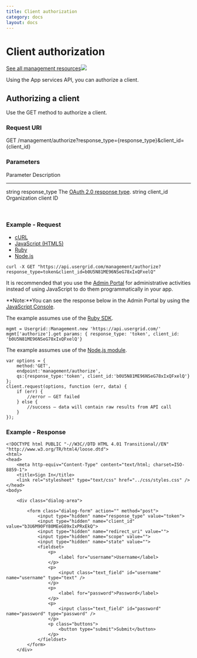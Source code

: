 ```yaml
---
title: Client authorization
category: docs
layout: docs
---
```


Client authorization
====================

[See all management
resources](/docs/usergrid/content/management-resources)[![](/docs/sites/docs/files/learnmore%20arrow_0.png)](/docs/usergrid/content/management-resources)

Using the App services API, you can authorize a client.

Authorizing a client
--------------------

Use the GET method to authorize a client.

### Request URI

GET
/management/authorize?response\_type={response\_type}&client\_id={client\_id}

### Parameters

  Parameter               Description
  ----------------------- -------------------------------------------------------------------------------------------------
  string response\_type   The [OAuth 2.0 response type](http://tools.ietf.org/html/draft-ietf-oauth-v2-31#section-3.1.1).
  string client\_id       Organization client ID

 

### Example - Request

-   [cURL](#curl_auth_client)
-   [JavaScript (HTML5)](#javascript_auth_client)
-   [Ruby](#ruby_auth_client)
-   [Node.js](#nodejs_auth_client)

<!-- -->

    curl -X GET "https://api.usergrid.com/management/authorize?response_type=token&client_id=b0U5N81ME96NSeG78xIxQFxelQ"

It is recommended that you use the [Admin
Portal](http://apigee.com/usergrid) for administrative activities
instead of using JavaScript to do them programmatically in your app.

**Note:**You can see the response below in the Admin Portal by using the
[JavaScript
Console](/docs/usergrid/content/displaying-app-services-api-calls-curl-commands).

The example assumes use of the [Ruby
SDK](https://github.com/scottganyo/usergrid_iron).

    mgmt = Usergrid::Management.new 'https://api.usergrid.com/'
    mgmt['authorize'].get params: { response_type: 'token', client_id: 'b0U5N81ME96NSeG78xIxQFxelQ'}

The example assumes use of the [Node.js
module](https://github.com/apigee/usergrid-node-module).

    var options = {
        method:'GET',
        endpoint:'management/authorize',
        qs:{response_type:'token', client_id:'b0U5N81ME96NSeG78xIxQFxelQ'}
    };
    client.request(options, function (err, data) {
        if (err) {
            //error — GET failed
        } else {
            //success — data will contain raw results from API call       
        }
    });

### Example - Response

    <!DOCTYPE html PUBLIC "-//W3C//DTD HTML 4.01 Transitional//EN" "http://www.w3.org/TR/html4/loose.dtd">
    <html>
    <head>
        <meta http-equiv="Content-Type" content="text/html; charset=ISO-8859-1">
        <title>Sign In</title>
        <link rel="stylesheet" type="text/css" href="../css/styles.css" />
    </head>
    <body>

        <div class="dialog-area">
            
            <form class="dialog-form" action="" method="post">
                <input type="hidden" name="response_type" value="token">
                <input type="hidden" name="client_id" value="b3U6M90FY80MEeG89xIxPRxEkQ">
                <input type="hidden" name="redirect_uri" value="">
                <input type="hidden" name="scope" value="">
                <input type="hidden" name="state" value="">
                <fieldset>
                    <p>
                        <label for="username">Username</label>
                    </p>
                    <p>
                        <input class="text_field" id="username" name="username" type="text" />
                    </p>
                    <p>
                        <label for="password">Password</label>
                    </p>
                    <p>
                        <input class="text_field" id="password" name="password" type="password" />
                    </p>
                    <p class="buttons">
                        <button type="submit">Submit</button>
                    </p>
                </fieldset>
            </form>
        </div>

 
